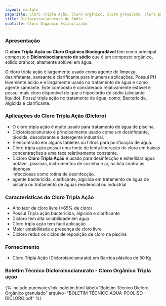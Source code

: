 ```yaml
---
layout: contato
pageTitle: Cloro Tripla Ação, cloro orgânico, cloro granulado, cloro para piscina, cloro multiação, cloro
title: Dicloroisocianurato de Sódio
subtitle: Cloro Organico Estabilizado
---
```


### Apresentação

O **cloro Tripla Ação ou Cloro Orgânico Biodegradável** tem como principal composto o **Dicloroisocianurato de sódio** que é um composto orgânico, sólido brancor, altamente solúvel em água. 

O cloro tripla ação é largamente usado como agente de limpeza, desinfetante, saneante e clarificante para inumeras aplicações.
Possui PH levemente ácido e é largamente usado no tratamento de água e como agente saneante. Este composto é considerado relativamente estável e possui mais cloro disponível do que o hipoclorito de sódio (alvejante líquido).
Possui tripla ação no tratamento de água, como; Bactericida, Algicida e clarificante.

### Aplicações do Cloro Tripla Ação (Dicloro)

- O cloro tripla ação é muito usado para tratamento de água de piscina.
- Dicloroisocianurato é principalmente usado como um desinfetante, biocida, desodorante e detergente industrial. 
- É encontrado em alguns tabletes ou filtros para purificação de água. 
- Cloro tripla ação possuí uma fonte de lenta liberação de cloro em baixas concentrações a uma taxa relativamente constante. 
- Dicloro **Cloro Tripla Ação** é usado para desinfecção e esterilizar água potável, piscinas, instrumentos de cozinha e ar, na luta contra as doenças     
  infecciosas como rotina de desinfecção.
- agente bactericida, clarificante, algicida em tratamento de água de piscina ou tratamento de águas residencial ou industrial


### Características do Cloro Tripla Ação

- Alto teor de cloro livre (>65% de cloro)
- Possuí Tripla ação bactericida, algicida e clarificante
- Dicloro tem alta solubilidade em água
- Cloro tripla ação tem fácil aplicação
- Maior estabilidade e presença de cloro livre
- Dicloro reduz os ciclos de reposição de cloro na piscina

### Fornecimento

- Cloro Tripla Ação (Dicloroisocianurato) em Barrica plástica de 50 Kg 

### Boletim Técnico Dicloroisocianurato - Cloro Orgânico Tripla ação

{% include purewater/link-boletim.html label="Boletim Técnico Dicloro Orgânico granulado" arquivo="BOLETIM TÉCNICO AQUA-POOLISO - DICLORO.pdf" %}


